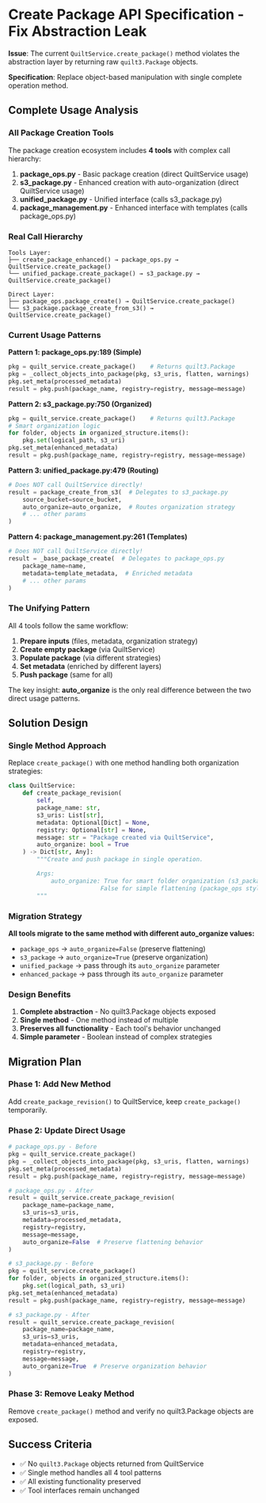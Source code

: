 <!-- markdownlint-disable MD013 -->
# Create Package API Specification - Fix Abstraction Leak

**Issue**: The current `QuiltService.create_package()` method violates the abstraction layer by returning raw `quilt3.Package` objects.

**Specification**: Replace object-based manipulation with single complete operation method.

## Complete Usage Analysis

### All Package Creation Tools

The package creation ecosystem includes **4 tools** with complex call hierarchy:

1. **package_ops.py** - Basic package creation (direct QuiltService usage)
2. **s3_package.py** - Enhanced creation with auto-organization (direct QuiltService usage)
3. **unified_package.py** - Unified interface (calls s3_package.py)
4. **package_management.py** - Enhanced interface with templates (calls package_ops.py)

### Real Call Hierarchy

```text
Tools Layer:
├── create_package_enhanced() → package_ops.py → QuiltService.create_package()
└── unified_package.create_package() → s3_package.py → QuiltService.create_package()

Direct Layer:
├── package_ops.package_create() → QuiltService.create_package()
└── s3_package.package_create_from_s3() → QuiltService.create_package()
```

### Current Usage Patterns

**Pattern 1: package_ops.py:189 (Simple)**

```python
pkg = quilt_service.create_package()    # Returns quilt3.Package
pkg = _collect_objects_into_package(pkg, s3_uris, flatten, warnings)
pkg.set_meta(processed_metadata)
result = pkg.push(package_name, registry=registry, message=message)
```

**Pattern 2: s3_package.py:750 (Organized)**

```python
pkg = quilt_service.create_package()    # Returns quilt3.Package
# Smart organization logic
for folder, objects in organized_structure.items():
    pkg.set(logical_path, s3_uri)
pkg.set_meta(enhanced_metadata)
result = pkg.push(package_name, registry=registry, message=message)
```

**Pattern 3: unified_package.py:479 (Routing)**

```python
# Does NOT call QuiltService directly!
result = package_create_from_s3(  # Delegates to s3_package.py
    source_bucket=source_bucket,
    auto_organize=auto_organize,  # Routes organization strategy
    # ... other params
)
```

**Pattern 4: package_management.py:261 (Templates)**

```python
# Does NOT call QuiltService directly!
result = _base_package_create(  # Delegates to package_ops.py
    package_name=name,
    metadata=template_metadata,  # Enriched metadata
    # ... other params
)
```

### The Unifying Pattern

All 4 tools follow the same workflow:

1. **Prepare inputs** (files, metadata, organization strategy)
2. **Create empty package** (via QuiltService)
3. **Populate package** (via different strategies)
4. **Set metadata** (enriched by different layers)
5. **Push package** (same for all)

The key insight: **auto_organize** is the only real difference between the two direct usage patterns.

## Solution Design

### Single Method Approach

Replace `create_package()` with one method handling both organization strategies:

```python
class QuiltService:
    def create_package_revision(
        self,
        package_name: str,
        s3_uris: List[str],
        metadata: Optional[Dict] = None,
        registry: Optional[str] = None,
        message: str = "Package created via QuiltService",
        auto_organize: bool = True
    ) -> Dict[str, Any]:
        """Create and push package in single operation.

        Args:
            auto_organize: True for smart folder organization (s3_package style),
                          False for simple flattening (package_ops style)
        """
```

### Migration Strategy

**All tools migrate to the same method with different auto_organize values:**

- `package_ops` → `auto_organize=False` (preserve flattening)
- `s3_package` → `auto_organize=True` (preserve organization)
- `unified_package` → pass through its `auto_organize` parameter
- `enhanced_package` → pass through its `auto_organize` parameter

### Design Benefits

1. **Complete abstraction** - No quilt3.Package objects exposed
2. **Single method** - One method instead of multiple
3. **Preserves all functionality** - Each tool's behavior unchanged
4. **Simple parameter** - Boolean instead of complex strategies

## Migration Plan

### Phase 1: Add New Method

Add `create_package_revision()` to QuiltService, keep `create_package()` temporarily.

### Phase 2: Update Direct Usage

```python
# package_ops.py - Before
pkg = quilt_service.create_package()
pkg = _collect_objects_into_package(pkg, s3_uris, flatten, warnings)
pkg.set_meta(processed_metadata)
result = pkg.push(package_name, registry=registry, message=message)

# package_ops.py - After
result = quilt_service.create_package_revision(
    package_name=package_name,
    s3_uris=s3_uris,
    metadata=processed_metadata,
    registry=registry,
    message=message,
    auto_organize=False  # Preserve flattening behavior
)
```

```python
# s3_package.py - Before
pkg = quilt_service.create_package()
for folder, objects in organized_structure.items():
    pkg.set(logical_path, s3_uri)
pkg.set_meta(enhanced_metadata)
result = pkg.push(package_name, registry=registry, message=message)

# s3_package.py - After
result = quilt_service.create_package_revision(
    package_name=package_name,
    s3_uris=s3_uris,
    metadata=enhanced_metadata,
    registry=registry,
    message=message,
    auto_organize=True  # Preserve organization behavior
)
```

### Phase 3: Remove Leaky Method

Remove `create_package()` method and verify no quilt3.Package objects are exposed.

## Success Criteria

- ✅ No `quilt3.Package` objects returned from QuiltService
- ✅ Single method handles all 4 tool patterns
- ✅ All existing functionality preserved
- ✅ Tool interfaces remain unchanged
